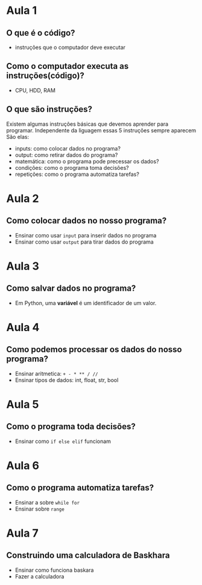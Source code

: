 # Aula 1

## O que é o código?

- instruções que o computador deve executar

## Como o computador executa as instruções(código)?

- CPU, HDD, RAM

## O que são instruções?

Existem algumas instruções básicas que devemos aprender para programar.
Independente da liguagem essas 5 instruções sempre aparecem
São elas:

- inputs: como colocar dados no programa?
- output: como retirar dados do programa?
- matemática: como o programa pode precessar os dados?
- condições: como o programa toma decisões?
- repetições: como o programa automatiza tarefas?

# Aula 2

## Como colocar dados no nosso programa?

- Ensinar como usar `input` para inserir dados no programa
- Ensinar como usar `output` para tirar dados do programa

# Aula 3

## Como salvar dados no programa?

- Em Python, uma **variável** é um identificador de um valor.

# Aula 4

## Como podemos processar os dados do nosso programa?

- Ensinar aritmetica: `+ - * ** / //`
- Ensinar tipos de dados: int, float, str, bool

# Aula 5

## Como o programa toda decisões?

- Ensinar como `if else elif` funcionam

# Aula 6

## Como o programa automatiza tarefas?

- Ensinar a sobre `while for`
- Ensinar sobre `range`

# Aula 7

## Construindo uma calculadora de Baskhara

- Ensinar como funciona baskara
- Fazer a calculadora
